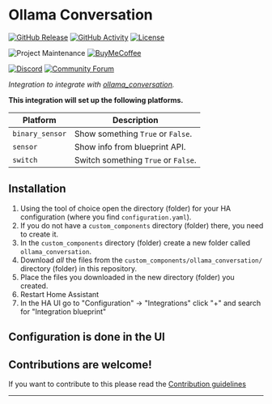 # Ollama Conversation

[![GitHub Release][releases-shield]][releases]
[![GitHub Activity][commits-shield]][commits]
[![License][license-shield]](LICENSE)

![Project Maintenance][maintenance-shield]
[![BuyMeCoffee][buymecoffeebadge]][buymecoffee]

[![Discord][discord-shield]][discord]
[![Community Forum][forum-shield]][forum]

_Integration to integrate with [ollama_conversation][ollama_conversation]._

**This integration will set up the following platforms.**

Platform | Description
-- | --
`binary_sensor` | Show something `True` or `False`.
`sensor` | Show info from blueprint API.
`switch` | Switch something `True` or `False`.

## Installation

1. Using the tool of choice open the directory (folder) for your HA configuration (where you find `configuration.yaml`).
1. If you do not have a `custom_components` directory (folder) there, you need to create it.
1. In the `custom_components` directory (folder) create a new folder called `ollama_conversation`.
1. Download _all_ the files from the `custom_components/ollama_conversation/` directory (folder) in this repository.
1. Place the files you downloaded in the new directory (folder) you created.
1. Restart Home Assistant
1. In the HA UI go to "Configuration" -> "Integrations" click "+" and search for "Integration blueprint"

## Configuration is done in the UI

<!---->

## Contributions are welcome!

If you want to contribute to this please read the [Contribution guidelines](CONTRIBUTING.md)

***

[ollama_conversation]: https://github.com/hass-ollama-conversation
[buymecoffee]: https://www.buymeacoffee.com/ej52
[buymecoffeebadge]: https://img.shields.io/badge/buy%20me%20a%20coffee-donate-yellow.svg?style=for-the-badge
[commits-shield]: https://img.shields.io/github/commit-activity/y/hass-ollama-conversation.svg?style=for-the-badge
[commits]: https://github.com/hass-ollama-conversation/commits/main
[discord]: https://discord.gg/Qa5fW2R
[discord-shield]: https://img.shields.io/discord/330944238910963714.svg?style=for-the-badge
[exampleimg]: example.png
[forum-shield]: https://img.shields.io/badge/community-forum-brightgreen.svg?style=for-the-badge
[forum]: https://community.home-assistant.io/
[license-shield]: https://img.shields.io/github/license/hass-ollama-conversation.svg?style=for-the-badge
[maintenance-shield]: https://img.shields.io/badge/maintainer-Joakim%20Sørensen%20%40ej52-blue.svg?style=for-the-badge
[releases-shield]: https://img.shields.io/github/release/hass-ollama-conversation.svg?style=for-the-badge
[releases]: https://github.com/ej52/hass-ollama-conversation/releases
